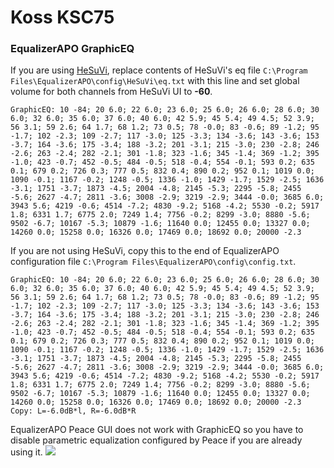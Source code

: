 # Koss KSC75
### EqualizerAPO GraphicEQ
If you are using [HeSuVi](https://sourceforge.net/projects/hesuvi/), replace contents of HeSuVi's eq file `C:\Program Files\EqualizerAPO\config\HeSuVi\eq.txt` with this line and set global volume for both channels from HeSuVi UI to **-60**.
```
GraphicEQ: 10 -84; 20 6.0; 22 6.0; 23 6.0; 25 6.0; 26 6.0; 28 6.0; 30 6.0; 32 6.0; 35 6.0; 37 6.0; 40 6.0; 42 5.9; 45 5.4; 49 4.5; 52 3.9; 56 3.1; 59 2.6; 64 1.7; 68 1.2; 73 0.5; 78 -0.0; 83 -0.6; 89 -1.2; 95 -1.7; 102 -2.3; 109 -2.7; 117 -3.0; 125 -3.3; 134 -3.6; 143 -3.6; 153 -3.7; 164 -3.6; 175 -3.4; 188 -3.2; 201 -3.1; 215 -3.0; 230 -2.8; 246 -2.6; 263 -2.4; 282 -2.1; 301 -1.8; 323 -1.6; 345 -1.4; 369 -1.2; 395 -1.0; 423 -0.7; 452 -0.5; 484 -0.5; 518 -0.4; 554 -0.1; 593 0.2; 635 0.1; 679 0.2; 726 0.3; 777 0.5; 832 0.4; 890 0.2; 952 0.1; 1019 0.0; 1090 -0.1; 1167 -0.2; 1248 -0.5; 1336 -1.0; 1429 -1.7; 1529 -2.5; 1636 -3.1; 1751 -3.7; 1873 -4.5; 2004 -4.8; 2145 -5.3; 2295 -5.8; 2455 -5.6; 2627 -4.7; 2811 -3.6; 3008 -2.9; 3219 -2.9; 3444 -0.0; 3685 6.0; 3943 5.6; 4219 -0.6; 4514 -7.2; 4830 -9.2; 5168 -4.2; 5530 -0.2; 5917 1.8; 6331 1.7; 6775 2.0; 7249 1.4; 7756 -0.2; 8299 -3.0; 8880 -5.6; 9502 -6.7; 10167 -5.3; 10879 -1.6; 11640 0.0; 12455 0.0; 13327 0.0; 14260 0.0; 15258 0.0; 16326 0.0; 17469 0.0; 18692 0.0; 20000 -2.3
```
If you are not using HeSuVi, copy this to the end of EqualizerAPO configuration file `C:\Program Files\EqualizerAPO\config\config.txt`.
```
GraphicEQ: 10 -84; 20 6.0; 22 6.0; 23 6.0; 25 6.0; 26 6.0; 28 6.0; 30 6.0; 32 6.0; 35 6.0; 37 6.0; 40 6.0; 42 5.9; 45 5.4; 49 4.5; 52 3.9; 56 3.1; 59 2.6; 64 1.7; 68 1.2; 73 0.5; 78 -0.0; 83 -0.6; 89 -1.2; 95 -1.7; 102 -2.3; 109 -2.7; 117 -3.0; 125 -3.3; 134 -3.6; 143 -3.6; 153 -3.7; 164 -3.6; 175 -3.4; 188 -3.2; 201 -3.1; 215 -3.0; 230 -2.8; 246 -2.6; 263 -2.4; 282 -2.1; 301 -1.8; 323 -1.6; 345 -1.4; 369 -1.2; 395 -1.0; 423 -0.7; 452 -0.5; 484 -0.5; 518 -0.4; 554 -0.1; 593 0.2; 635 0.1; 679 0.2; 726 0.3; 777 0.5; 832 0.4; 890 0.2; 952 0.1; 1019 0.0; 1090 -0.1; 1167 -0.2; 1248 -0.5; 1336 -1.0; 1429 -1.7; 1529 -2.5; 1636 -3.1; 1751 -3.7; 1873 -4.5; 2004 -4.8; 2145 -5.3; 2295 -5.8; 2455 -5.6; 2627 -4.7; 2811 -3.6; 3008 -2.9; 3219 -2.9; 3444 -0.0; 3685 6.0; 3943 5.6; 4219 -0.6; 4514 -7.2; 4830 -9.2; 5168 -4.2; 5530 -0.2; 5917 1.8; 6331 1.7; 6775 2.0; 7249 1.4; 7756 -0.2; 8299 -3.0; 8880 -5.6; 9502 -6.7; 10167 -5.3; 10879 -1.6; 11640 0.0; 12455 0.0; 13327 0.0; 14260 0.0; 15258 0.0; 16326 0.0; 17469 0.0; 18692 0.0; 20000 -2.3
Copy: L=-6.0dB*l, R=-6.0dB*R
```
EqualizerAPO Peace GUI does not work with GraphicEQ so you have to disable parametric equalization configured by Peace if you are already using it.
![](https://raw.githubusercontent.com/jaakkopasanen/AutoEq/master/results/SBAF-Serious/innerfidelity/onear/Koss%20KSC75/Koss%20KSC75.png)
